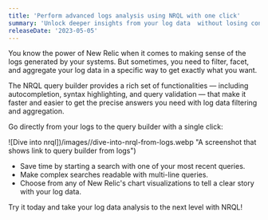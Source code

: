 ```yaml
---
title: 'Perform advanced logs analysis using NRQL with one click'
summary: 'Unlock deeper insights from your log data  without losing context with direct access to NRQL query builder from logs.'
releaseDate: '2023-05-05'
---
```


You know the power of New Relic when it comes to making sense of the logs generated by your systems. But sometimes, you need to filter, facet, and aggregate your log data in a specific way to get exactly what you want.

The NRQL query builder provides a rich set of functionalities — including autocompletion, syntax highlighting, and query validation — that make it faster and easier to get the precise answers you need with log data filtering and aggregation.

Go directly from your logs to the query builder with a single click:

![Dive into nrql])/images//dive-into-nrql-from-logs.webp "A screenshot that shows link to query builder from logs")

- Save time by starting a search with one of your most recent queries.
- Make complex searches readable with multi-line queries.
- Choose from any of New Relic's chart visualizations to tell a clear story with your log data.

Try it today and take your log data analysis to the next level with NRQL!
